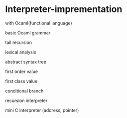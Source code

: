 # Interpreter-imprementation
with Ocaml(functional language)






basic Ocaml grammar

tail recursion

lexical analysis

abstract syntax tree

first order value

first class value

conditional branch

recursion interpreter

mini C interpreter (address, pointer)
